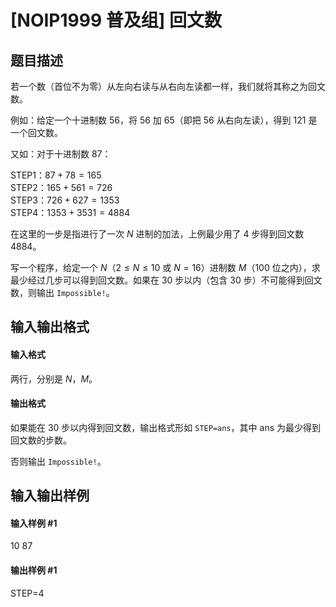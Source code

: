 
# [NOIP1999 普及组] 回文数
## 题目描述
若一个数（首位不为零）从左向右读与从右向左读都一样，我们就将其称之为回文数。

例如：给定一个十进制数 $56$，将 $56$ 加 $65$（即把 $56$ 从右向左读），得到 $121$ 是一个回文数。

又如：对于十进制数 $87$：

STEP1：$87+78=165$  
STEP2：$165+561=726$  
STEP3：$726+627=1353$   
STEP4：$1353+3531=4884$  

在这里的一步是指进行了一次 $N$ 进制的加法，上例最少用了 $4$ 步得到回文数 $4884$。

写一个程序，给定一个 $N$（$2 \le N \le 10$ 或 $N=16$）进制数 $M$（$100$ 位之内），求最少经过几步可以得到回文数。如果在 $30$ 步以内（包含 $30$ 步）不可能得到回文数，则输出 `Impossible!`。
## 输入输出格式
#### 输入格式

两行，分别是 $N$，$M$。

#### 输出格式

如果能在 $30$ 步以内得到回文数，输出格式形如 `STEP=ans`，其中 $\text{ans}$ 为最少得到回文数的步数。

否则输出 `Impossible!`。

## 输入输出样例
#### 输入样例 #1
10
87

#### 输出样例 #1
STEP=4


